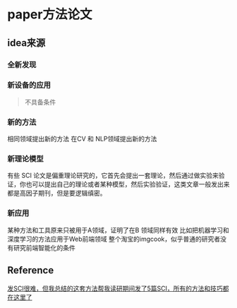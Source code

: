 # paper方法论文

## idea来源

### 全新发现



### 新设备的应用

> 不具备条件

### 新的方法

相同领域提出新的方法
在CV 和 NLP领域提出新的方法

### 新理论模型

有些 SCI 论文是偏重理论研究的，它首先会提出一套理论，然后通过做实验来验证，你也可以提出自己的理论或者某种模型，然后实验验证，这类文章一般发出来都是高因子期刊，但是要逻辑缜密。

### 新应用

某种方法和工具原来只被用于A领域，证明了在B 领域同样有效
比如把机器学习和深度学习的方法应用于Web前端领域
整个淘宝的imgcook，似乎普通的研究者没有研究前端智能化的条件

## Reference

[发SCI很难，但我总结的这套方法帮我读研期间发了5篇SCI，所有的方法和技巧都在这里了
](https://zhuanlan.zhihu.com/p/104677391)